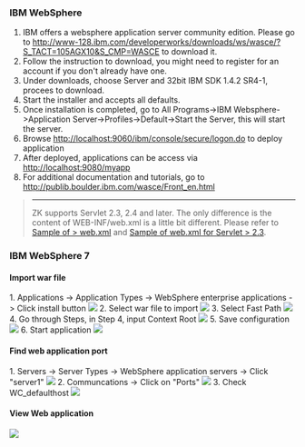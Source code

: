 ### IBM WebSphere

1.  IBM offers a websphere application server community edition. Please
    go to
    <http://www-128.ibm.com/developerworks/downloads/ws/wasce/?S_TACT=105AGX10&S_CMP=WASCE>
    to download it.  
2.  Follow the instruction to download, you might need to register for
    an account if you don't already have one.  
3.  Under downloads, choose Server and 32bit IBM SDK 1.4.2 SR4-1,
    procees to download.  
4.  Start the installer and accepts all defaults.  
5.  Once installation is completed, go to All Programs-\>IBM
    Websphere-\>Application Server-\>Profiles-\>Default-\>Start the
    Server, this will start the server.  
6.  Browse <http://localhost:9060/ibm/console/secure/logon.do> to deploy
    application  
7.  After deployed, applications can be access via
    <http://localhost:9080/myapp>
8.  For additional documentation and tutorials, go to
    <http://publib.boulder.ibm.com/wasce/Front_en.html>

> ------------------------------------------------------------------------
>
> ZK supports Servlet 2.3, 2.4 and later. The only difference is the
> content of WEB-INF/web.xml is a little bit different. Please refer to
> [Sample of > web.xml](zk_background/sample_of_web_xml)
> and [Sample of web.xml for Servlet > 2.3](zk_background/sample_of_web_xml_for_servlet_2_3).

### IBM WebSphere 7

#### Import war file

1\. Applications -\> Application Types -\> WebSphere enterprise
applications -\> Click install button
![](images/wb7-step1-installApplication.png)
2. Select war file to import
![](images/wb7-step2-importWarFile.png) 3. Select
Fast Path ![](images/wb7-step3-fastPath.png) 4. Go
through Steps, in Step 4, input Context Root
![](images/wb7-step4-goThroughSteps-setRoot.png)
5. Save configuration ![](images/wb7-step5-save.png) 6.
Start application
![](images/wb7-step6-startApplication.png)

#### Find web application port

1\. Servers -\> Server Types -\> WebSphere application servers -\> Click
"server1"
![](images/wb7-checkApplicationPort-1.png) 2.
Communcations -\> Click on "Ports"
![](images/wb7-checkApplicationPort-2.png) 3.
Check WC_defaulthost
![](images/wb7-checkApplicationPort-3.png)

#### View Web application

![](images/wb7-zkdemo.png)


